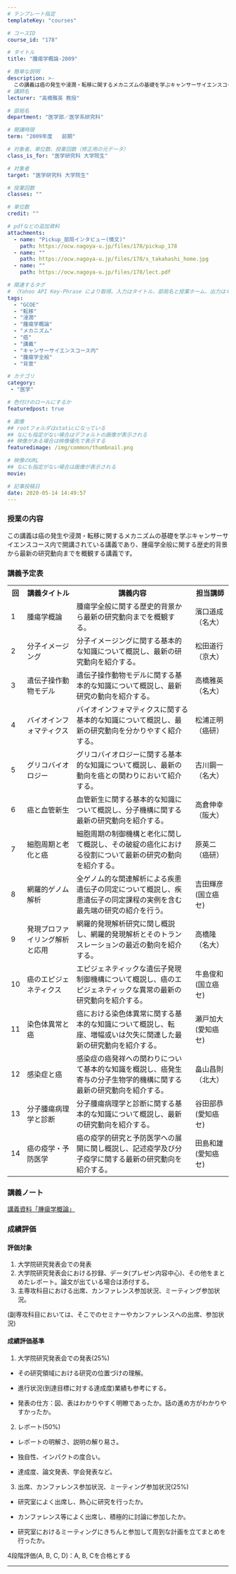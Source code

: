 ```yaml
---
# テンプレート指定
templateKey: "courses"

# コースID
course_id: "178"

# タイトル
title: "腫瘍学概論-2009"

# 簡単な説明
description: >-
  この講義は癌の発生や浸潤・転移に関するメカニズムの基礎を学ぶキャンサーサイエンスコース内で開講されている講義であり、腫瘍学全般に関する歴史的背景から最新の研究動向までを概観する講義です。 ....
# 講師名
lecturer: "高橋雅英 教授"

# 部局名
department: "医学部／医学系研究科"

# 開講時限
term: "2009年度	前期"

# 対象者、単位数、授業回数（修正用の元データ）
class_is_for: "医学研究科 大学院生"

# 対象者
target: "医学研究科 大学院生"

# 授業回数
classes: ""

# 単位数
credit: ""

# pdfなどの追加資料
attachments:
  - name: "Pickup_部局インタビュー(情文)" 
    path: https://ocw.nagoya-u.jp/files/178/pickup_178
  - name: "" 
    path: https://ocw.nagoya-u.jp/files/178/s_takahashi_home.jpg
  - name: "" 
    path: https://ocw.nagoya-u.jp/files/178/lect.pdf

# 関連するタグ
# （Yahoo API Key-Phrase により取得。入力はタイトル、部局名と授業ホーム、出力はキーフレーズ（tags））
tags:
  - "GCOE"
  - "転移"
  - "浸潤"
  - "腫瘍学概論"
  - "メカニズム"
  - "癌"
  - "講義"
  - "キャンサーサイエンスコース内"
  - "腫瘍学全般"
  - "背景"

# カテゴリ
category:
 - "医学"

# 色付けのロールにするか
featuredpost: true

# 画像
## rootフォルダはstaticになっている
## なにも指定がない場合はデフォルトの画像が表示される
## 映像がある場合は映像優先で表示する
featuredimage: /img/common/thumbnail.png

# 映像のURL
## なにも指定がない場合は画像が表示される
movie: 

# 記事投稿日
date: 2020-05-14 14:49:57
---
```


### 授業の内容

この講義は癌の発生や浸潤・転移に関するメカニズムの基礎を学ぶキャンサーサイエンスコース内で開講されている講義であり、腫瘍学全般に関する歴史的背景から最新の研究動向までを概観する講義です。











### 講義予定表

<table class="basic" width="455">

<tr>
<th width="20" class="center">回</th>
<th width="100" class="center">講義タイトル</th>
<th width="265" class="center">講義内容</th>
<th width="70" class="center">担当講師</th>
</tr>

<tr>
<td>1</td>
<td>腫瘍学概論</td>
<td>腫瘍学全般に関する歴史的背景から最新の研究動向までを概観する。</td>
<td>濱口道成<br>（名大）</td>
</tr>

<tr>
<td>2</td>
<td>分子イメージング</td>
<td>分子イメージングに関する基本的な知識について概説し、最新の研究動向を紹介する。</td>
<td>松田道行<br>（京大）</td>
</tr>

<tr>
<td>3</td>
<td>遺伝子操作動物モデル</td>
<td>遺伝子操作動物モデルに関する基本的な知識について概説し、最新研究の動向を紹介する。</td>
<td>高橋雅英<br>（名大）</td>
</tr>

<tr>
<td>4</td>
<td>バイオインフォマティクス</td>
<td>バイオインフォマティクスに関する基本的な知識について概説し、最新の研究動向を分かりやすく紹介する。</td>
<td>松浦正明<br>（癌研）</td>
</tr>

<tr>
<td>5</td>
<td>グリコバイオロジー</td>
<td>グリコバイオロジーに関する基本的な知識について概説し、最新の動向を癌との関わりにおいて紹介する。</td>
<td>古川鋼一<br>（名大）</td>
</tr>

<tr>
<td>6</td>
<td>癌と血管新生</td>
<td>血管新生に関する基本的な知識について概説し、分子機構に関する最新の研究動向を紹介する。</td>
<td>高倉伸幸<br>（阪大）</td>
</tr>

<tr>
<td>7</td>
<td>細胞周期と老化と癌</td>
<td>細胞周期の制御機構と老化に関して概説し、その破綻の癌化における役割について最新の研究の動向を紹介する。</td>
<td>原英二<br>（癌研）</td>
</tr>

<tr>
<td>8</td>
<td>網羅的ゲノム解析</td>
<td>全ゲノム的な関連解析による疾患遺伝子の同定について概説し、疾患遺伝子の同定課程の実例を含む最先端の研究の紹介を行う。</td>
<td>吉田輝彦<br>(国立癌セ)</td>
</tr>

<tr>
<td>9</td>
<td>発現プロファイリング解析と応用</td>
<td>網羅的発現解析研究に関し概説し、網羅的発現解析とそのトランスレーションの最近の動向を紹介する。</td>
<td>高橋隆<br>（名大）</td>
</tr>

<tr>
<td>10</td>
<td>癌のエピジェネティクス</td>
<td>エピジェネティックな遺伝子発現制御機構について概説し、癌のエピジェネティックな異常の最新の研究動向を紹介する。</td>
<td>牛島俊和<br>(国立癌セ)</td>
</tr>

<tr>
<td>11</td>
<td>染色体異常と癌</td>
<td>癌における染色体異常に関する基本的な知識について概説し、転座、増幅或いは欠失に関連した最新の研究動向を紹介する。</td>
<td>瀬戸加大<br>(愛知癌セ)</td>
</tr>

<tr>
<td>12</td>
<td>感染症と癌</td>
<td>感染症の癌発祥への関わりについて基本的な知識を概説し、癌発生寄与の分子生物学的機構に関する最新の研究動向を紹介する。</td>
<td>畠山昌則<br>（北大）</td>
</tr>

<tr>
<td>13</td>
<td>分子腫瘍病理学と診断</td>
<td>分子腫瘍病理学と診断に関する基本的な知識について概説し、最新の研究動向を紹介する。</td>
<td>谷田部恭<br>(愛知癌セ)</td>
</tr>

<tr>
<td>14</td>
<td>癌の疫学・予防医学</td>
<td>癌の疫学的研究と予防医学への展開に関し概説し、記述疫学及び分子疫学に関する最新の研究動向を紹介する。</td>
<td>田島和雄<br>(愛知癌セ)</td>
</tr>

</table>



### 講義ノート

[講義資料「腫瘍学概論」](https://ocw.nagoya-u.jp/files/178/lect.pdf) 







### 成績評価

#### 評価対象

1.  大学院研究発表会での発表
2.  大学院研究発表会における抄録、データ(プレゼン内容中心)、その他をまとめたレポート。論文が出ている場合は添付する。
3.  主専攻科目における出席、カンファレンス参加状況、ミーティング参加状況。

(副専攻科目においては、そこでのセミナーやカンファレンスへの出席、参加状況)

#### 成績評価基準

1.  大学院研究発表会での発表(25%)

* その研究領域における研究の位置づけの理解。

* 進行状況(到達目標に対する達成度)業績も参考にする。

* 発表の仕方：図、表はわかりやすく明瞭であったか。話の進め方がわかりやすかったか。

2.  レポート(50%)

* レポートの明解さ、説明の解り易さ。

* 独自性、インパクトの度合い。

* 達成度、論文発表、学会発表など。

3.  出席、カンファレンス参加状況、ミーティング参加状況(25%)

* 研究室によく出席し、熱心に研究を行ったか。

* カンファレンス等によく出席し、積極的に討論に参加したか。

* 研究室におけるミーティングにきちんと参加して周到な計画を立てまとめを行ったか。


4段階評価(A, B, C, D)：A, B, Cを合格とする





-----